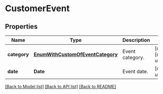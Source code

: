 # CustomerEvent

## Properties
Name | Type | Description | Notes
------------ | ------------- | ------------- | -------------
**category** | [**EnumWithCustomOfEventCategory**](EnumWithCustomOfEventCategory.md) | Event category.              | [optional] [default to undefined]
**date** | **Date** | Event date.              | [default to undefined]



[[Back to Model list]](README.md#documentation-for-models) [[Back to API list]](README.md#documentation-for-api-endpoints) [[Back to README]](README.md)
